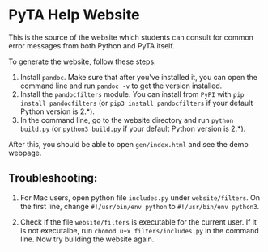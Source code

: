 # PyTA Help Website

This is the source of the website which students can consult for common error
messages from both Python and PyTA itself.

To generate the website, follow these steps:

1. Install `pandoc`. Make sure that after you've installed it, you can open the
   command line and run `pandoc -v` to get the version installed.
2. Install the `pandocfilters` module. You can install from `PyPI` with 
   `pip install pandocfilters` (or `pip3 install pandocfilters` if your default
   Python version is 2.*).
3. In the command line, go to the website directory and run
   `python build.py` (or `python3 build.py` if your default Python version is 
   2.*).

After this, you should be able to open `gen/index.html` and see the demo webpage.

## Troubleshooting:

1. For Mac users, open python file `includes.py` under `website/filters`. On the
   first line, change `#!/usr/bin/env python` to `#!/usr/bin/env python3`.

2. Check if the file `website/filters` is executable for the current user. If
   it is not executalbe, run `chomod u+x filters/includes.py` in the command
   line. Now try building the website again.
   